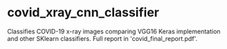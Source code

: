 # covid_xray_cnn_classifier
Classifies COVID-19 x-ray images comparing VGG16 Keras implementation and other SKlearn classifiers. Full report in 'covid_final_report.pdf'.
